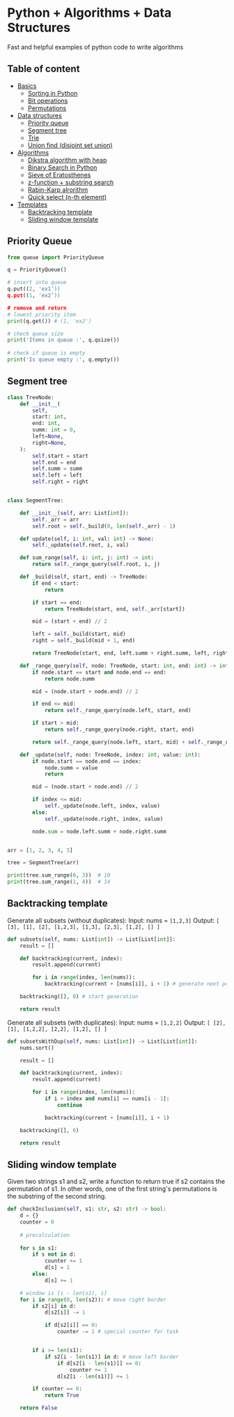 # Python + Algorithms + Data Structures

Fast and helpful examples of python code to write algorithms

## Table of content
- [Basics]()
    - [Sorting in Python](#sorting)
    - [Bit operations](#bit-operations)
    - [Permutations](#permutations)
- [Data structures]()
    - [Priority queue](#priority-queue)
    - [Segment tree](#segment-tree)
    - [Trie]()
    - [Union find (disjoint set union)]()
- [Algorithms]()
    - [Djkstra algorithm with heap]()
    - [Binary Search in Python]()
    - [Sieve of Eratosthenes]()
    - [z-function + substring search]()
    - [Rabin-Karp alrorithm]()
    - [Quick select (n-th element)]()
- [Templates]()
    - [Backtracking template](#backtracking-template)
    - [Sliding window template](#sliding-window-template)

Priority Queue
-------------
```python
from queue import PriorityQueue  

q = PriorityQueue()

# insert into queue
q.put((2, 'ex1’)) 
q.put((1, 'ex2’)) 

# remove and return 
# lowest priority item
print(q.get()) # (1, 'ex2')

# check queue size
print('Items in queue :', q.qsize())
  
# check if queue is empty
print('Is queue empty :', q.empty())

```
Segment tree
------------

```python
class TreeNode:
    def __init__(
        self,
        start: int,
        end: int,
        summ: int = 0,
        left=None,
        right=None,
    ):
        self.start = start
        self.end = end
        self.summ = summ
        self.left = left
        self.right = right


class SegmentTree:

    def __init__(self, arr: List[int]):
        self._arr = arr
        self.root = self._build(0, len(self._arr) - 1)

    def update(self, i: int, val: int) -> None:
        self._update(self.root, i, val)

    def sum_range(self, i: int, j: int) -> int:
        return self._range_query(self.root, i, j)

    def _build(self, start, end) -> TreeNode:
        if end < start:
            return

        if start == end:
            return TreeNode(start, end, self._arr[start])

        mid = (start + end) // 2

        left = self._build(start, mid)
        right = self._build(mid + 1, end)

        return TreeNode(start, end, left.summ + right.summ, left, right)

    def _range_query(self, node: TreeNode, start: int, end: int) -> int:
        if node.start == start and node.end == end:
            return node.summ

        mid = (node.start + node.end) // 2

        if end <= mid:
            return self._range_query(node.left, start, end)

        if start > mid:
            return self._range_query(node.right, start, end)

        return self._range_query(node.left, start, mid) + self._range_query(node.right, mid + 1, end)

    def _update(self, node: TreeNode, index: int, value: int):
        if node.start == node.end == index:
            node.summ = value
            return

        mid = (node.start + node.end) // 2

        if index <= mid:
            self._update(node.left, index, value)
        else:
            self._update(node.right, index, value)

        node.sum = node.left.summ + node.right.summ


arr = [1, 2, 3, 4, 5]

tree = SegmentTree(arr)

print(tree.sum_range(0, 3))  # 10
print(tree.sum_range(1, 4))  # 14

```

Backtracking template
-------------
Generate all subsets (without duplicates):
Input: nums = `[1,2,3]`
Output:
`
[
  [3],
  [1],
  [2],
  [1,2,3],
  [1,3],
  [2,3],
  [1,2],
  []
]
`

```python
def subsets(self, nums: List[int]) -> List[List[int]]:
    result = []

    def backtracking(current, index):
        result.append(current)

        for i in range(index, len(nums)): 
            backtracking(current + [nums[i]], i + 1) # generate next possible subset

    backtracking([], 0) # start generation

    return result

```

Generate all subsets (with duplicates):
Input: nums = `[1,2,2]`
Output:
`
[
  [2],
  [1],
  [1,2,2],
  [2,2],
  [1,2],
  []
]
`

```python
def subsetsWithDup(self, nums: List[int]) -> List[List[int]]:
    nums.sort()

    result = []

    def backtracking(current, index):
        result.append(current)

        for i in range(index, len(nums)):
            if i > index and nums[i] == nums[i - 1]:
                continue

            backtracking(current + [nums[i]], i + 1)

    backtracking([], 0)

    return result
```
Sliding window template
-------------
Given two strings s1 and s2, write a function to return true if s2 contains the permutation of s1. 
In other words, one of the first string's permutations is the substring of the second string.

```python
def checkInclusion(self, s1: str, s2: str) -> bool:
    d = {}
    counter = 0
    
    # precalculation
    
    for s in s1:
        if s not in d:
            counter += 1
            d[s] = 1
        else:
            d[s] += 1

    # window is [i - len(s1), i]
    for i in range(0, len(s2)): # move right border
        if s2[i] in d:
            d[s2[i]] -= 1

            if d[s2[i]] == 0:
                counter -= 1 # special counter for task


        if i >= len(s1):
            if s2[i - len(s1)] in d: # move left border
                if d[s2[i - len(s1)]] == 0:
                    counter += 1 
                d[s2[i - len(s1)]] += 1

        if counter == 0:
            return True

    return False
```
